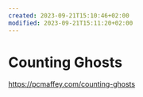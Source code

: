 ```yaml
---
created: 2023-09-21T15:10:46+02:00
modified: 2023-09-21T15:11:20+02:00
---
```


# Counting Ghosts

<https://pcmaffey.com/counting-ghosts>

